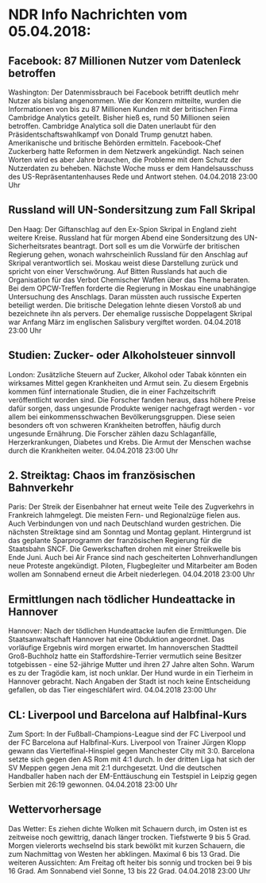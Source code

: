 # NDR Info Nachrichten vom 05.04.2018:


## Facebook: 87 Millionen Nutzer vom Datenleck betroffen
Washington: Der Datenmissbrauch bei Facebook betrifft deutlich mehr Nutzer als bislang angenommen. Wie der Konzern mitteilte, wurden die Informationen von bis zu 87 Millionen Kunden mit der britischen Firma Cambridge Analytics geteilt. Bisher hieß es, rund 50 Millionen seien betroffen. Cambridge Analytica soll die Daten unerlaubt für den Präsidentschaftswahlkampf von Donald Trump genutzt haben. Amerikanische und britische Behörden ermitteln. Facebook-Chef Zuckerberg hatte Reformen in dem Netzwerk angekündigt. Nach seinen Worten wird es aber Jahre brauchen, die Probleme mit dem Schutz der Nutzerdaten zu beheben. Nächste Woche muss er dem Handelsausschuss des US-Repräsentantenhauses Rede und Antwort stehen. 04.04.2018 23:00 Uhr 

## Russland will UN-Sondersitzung zum Fall Skripal
Den Haag: Der Giftanschlag auf den Ex-Spion Skripal in England zieht weitere Kreise. Russland hat für morgen Abend eine Sondersitzung des UN-Sicherheitsrates beantragt. Dort soll es um die Vorwürfe der britischen Regierung gehen, wonach wahrscheinlich Russland für den Anschlag auf Skripal verantwortlich sei. Moskau weist diese Darstellung zurück und spricht von einer Verschwörung. Auf Bitten Russlands hat auch die Organisation für das Verbot Chemischer Waffen über das Thema beraten. Bei dem OPCW-Treffen forderte die Regierung in Moskau eine unabhängige Untersuchung des Anschlags. Daran müssten auch russische Experten beteiligt werden. Die britische Delegation lehnte diesen Vorstoß ab und bezeichnete ihn als pervers. Der ehemalige russische Doppelagent Skripal war Anfang März im englischen Salisbury vergiftet worden. 04.04.2018 23:00 Uhr 

## Studien: Zucker- oder Alkoholsteuer sinnvoll
London:	Zusätzliche Steuern auf Zucker, Alkohol oder Tabak könnten ein wirksames Mittel gegen Krankheiten und Armut sein. Zu diesem Ergebnis kommen fünf internationale Studien, die in einer Fachzeitschrift veröffentlicht worden sind. Die Forscher fanden heraus, dass höhere Preise dafür sorgen, dass ungesunde Produkte weniger nachgefragt werden - vor allem bei einkommensschwachen Bevölkerungsgruppen. Diese seien besonders oft von schweren Krankheiten betroffen, häufig durch ungesunde Ernährung. Die Forscher zählen dazu Schlaganfälle, Herzerkrankungen, Diabetes und Krebs. Die Armut der Menschen wachse durch die Krankheiten weiter. 04.04.2018 23:00 Uhr 

## 2. Streiktag: Chaos im französischen Bahnverkehr
Paris: Der Streik der Eisenbahner hat erneut weite Teile des Zugverkehrs in Frankreich lahmgelegt. Die meisten Fern- und Regionalzüge fielen aus. Auch Verbindungen von und nach Deutschland wurden gestrichen. Die nächsten Streiktage sind am Sonntag und Montag geplant. Hintergrund ist das geplante Sparprogramm der französischen Regierung für die Staatsbahn SNCF. Die Gewerkschaften drohen mit einer Streikwelle bis Ende Juni. Auch bei Air France sind nach gescheiterten Lohnverhandlungen neue Proteste angekündigt. Piloten, Flugbegleiter und Mitarbeiter am Boden wollen am Sonnabend erneut die Arbeit niederlegen. 04.04.2018 23:00 Uhr 

## Ermittlungen nach tödlicher Hundeattacke in Hannover
Hannover: Nach der tödlichen Hundeattacke laufen die Ermittlungen. Die Staatsanwaltschaft Hannover hat eine Obduktion angeordnet. Das vorläufige Ergebnis wird morgen erwartet. Im hannoverschen Stadtteil Groß-Buchholz hatte ein Staffordshire-Terrier vermutlich seine Besitzer totgebissen - eine 52-jährige Mutter und ihren 27 Jahre alten Sohn. Warum es zu der Tragödie kam, ist noch unklar. Der Hund wurde in ein Tierheim in Hannover gebracht. Nach Angaben der Stadt ist noch keine Entscheidung gefallen, ob das Tier eingeschläfert wird. 04.04.2018 23:00 Uhr 

## CL: Liverpool und Barcelona auf Halbfinal-Kurs
Zum Sport: In der Fußball-Champions-League sind der FC Liverpool und der FC Barcelona auf Halbfinal-Kurs. Liverpool von Trainer Jürgen Klopp gewann das Viertelfinal-Hinspiel gegen Manchester City mit 3:0. Barcelona setzte sich gegen den AS Rom mit 4:1 durch. In der dritten Liga hat sich der SV Meppen gegen Jena mit 2:1 durchgesetzt. Und die deutschen Handballer haben nach der EM-Enttäuschung ein Testspiel in Leipzig gegen Serbien mit 26:19 gewonnen. 04.04.2018 23:00 Uhr 

## Wettervorhersage
Das Wetter: Es ziehen dichte Wolken mit Schauern durch, im Osten ist es  zeitweise noch gewittrig, danach länger trocken. Tiefstwerte 9 bis 5 Grad. Morgen vielerorts wechselnd bis stark bewölkt mit kurzen Schauern, die zum Nachmittag von Westen her abklingen. Maximal 6 bis 13 Grad. Die weiteren Aussichten: Am Freitag oft heiter bis sonnig und trocken bei 9 bis 16 Grad. Am Sonnabend viel Sonne, 13 bis 22 Grad. 04.04.2018 23:00 Uhr 
